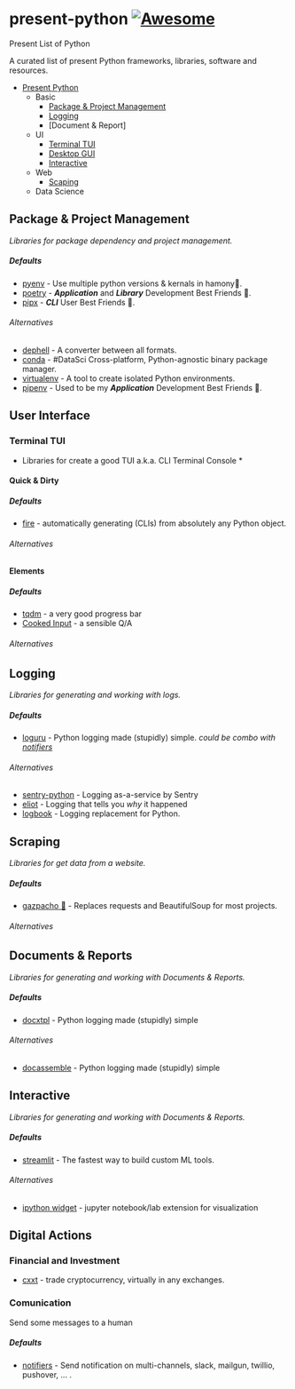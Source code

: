 # present-python [![Awesome](https://cdn.rawgit.com/sindresorhus/awesome/d7305f38d29fed78fa85652e3a63e154dd8e8829/media/badge.svg)](https://github.com/sindresorhus/awesome)

Present List of Python

A curated list of present Python frameworks, libraries, software and resources.

- [Present Python](#present-python)
    - Basic
        - [Package & Project Management](#Package-&-Project-Management)
        - [Logging](#Logging)
        - [Document & Report]
    - UI
        - [Terminal TUI](#Terminal-TUI)
        - [Desktop GUI](#Desktop-GUI)
        - [Interactive](#Interactive)
    - Web
        - [Scaping](#Scraping)
    - Data Science
    
        

## Package & Project Management

*Libraries for package dependency and project management.*

##### Defaults
* [pyenv](https://github.com/pyenv/pyenv) - Use multiple python versions & kernals in hamony🤝.
* [poetry](https://github.com/sdispater/poetry) - ***Application*** and ***Library*** Development Best Friends 👫.
* [pipx](https://github.com/pipxproject/pipx) - ***CLI*** User Best Friends 👫.

###### Alternatives
* [dephell](https://github.com/dephell/dephell) - A converter between all formats.
* [conda](https://github.com/conda/conda/) - #DataSci Cross-platform, Python-agnostic binary package manager.
* [virtualenv](https://github.com/pypa/virtualenv) - A tool to create isolated Python environments.
* [pipenv](https://github.com/pypa/pipenv) - Used to be my ***Application*** Development Best Friends 👫.

## User Interface

### Terminal TUI 

* Libraries for create a good TUI a.k.a. CLI Terminal Console * 

#### Quick & Dirty

##### Defaults
* [fire](https://github.com/google/python-fire) - automatically generating (CLIs) from absolutely any Python object.
###### Alternatives

#### Elements


##### Defaults
* [tqdm](https://github.com/tqdm/tqdm) - a very good progress bar
* [Cooked Input](https://cooked-input.readthedocs.io/en/latest/quick_start.html) - a sensible Q/A
###### Alternatives


## Logging

*Libraries for generating and working with logs.*

##### Defaults
* [loguru](https://github.com/Delgan/loguru) - Python logging made (stupidly) simple. *could be combo with [notifiers](#Comunication)*

###### Alternatives
* [sentry-python](https://github.com/getsentry/sentry-python) - Logging as-a-service by Sentry
* [eliot](https://github.com/itamarst/eliot) - Logging that tells you *why* it happened
* [logbook](https://github.com/getlogbook/logbook) - Logging replacement for Python.


## Scraping

*Libraries for get data from a website.*

##### Defaults
* [gazpacho 🥫](https://github.com/maxhumber/gazpacho) - Replaces requests and BeautifulSoup for most projects.

###### Alternatives

## Documents & Reports

*Libraries for generating and working with Documents & Reports.*

##### Defaults
* [docxtpl](https://github.com/elapouya/python-docx-template) - Python logging made (stupidly) simple


###### Alternatives
* [docassemble](https://docassemble.org/) - Python logging made (stupidly) simple



## Interactive

*Libraries for generating and working with Documents & Reports.*

##### Defaults
* [streamlit](https://streamlit.io/) - The fastest way to build custom ML tools.

###### Alternatives
* [ipython widget](https://ipywidgets.readthedocs.io/en/latest/) - jupyter notebook/lab extension for visualization

## Digital Actions

### Financial and Investment

* [cxxt](https://github.com/ccxt/ccxt) - trade cryptocurrency, virtually in any exchanges.


### Comunication
Send some messages to a human

##### Defaults
* [notifiers](https://github.com/liiight/notifiers) - Send notification on multi-channels, slack, mailgun, twillio, pushover, ... .


